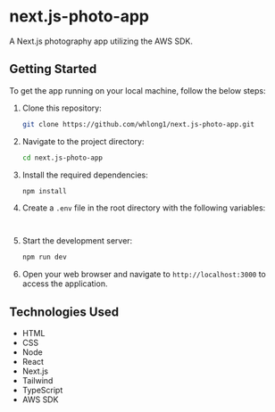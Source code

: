 # next.js-photo-app

A Next.js photography app utilizing the AWS SDK.

## Getting Started

To get the app running on your local machine, follow the below steps:

1. Clone this repository:

    ```bash
    git clone https://github.com/whlong1/next.js-photo-app.git
    ```

2. Navigate to the project directory:

    ```bash
    cd next.js-photo-app
    ```

3. Install the required dependencies:

    ```bash
    npm install
    ```

4. Create a `.env` file in the root directory with the following variables:

    ```
      
    ```

5. Start the development server:

    ```bash
    npm run dev
    ```

6. Open your web browser and navigate to `http://localhost:3000` to access the application.

## Technologies Used

- HTML
- CSS
- Node
- React
- Next.js
- Tailwind
- TypeScript
- AWS SDK
